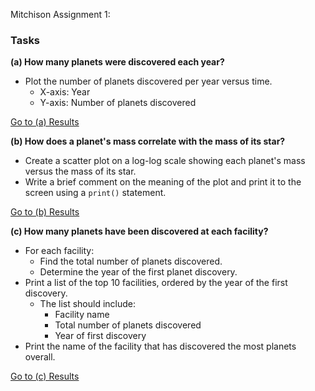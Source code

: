 Mitchison Assignment 1: 

### Tasks

**(a) How many planets were discovered each year?** 
- Plot the number of planets discovered per year versus time.
  - X-axis: Year
  - Y-axis: Number of planets discovered

[Go to (a) Results](#sectiona)

**(b) How does a planet's mass correlate with the mass of its star?**
- Create a scatter plot on a log-log scale showing each planet's mass versus the mass of its star.
- Write a brief comment on the meaning of the plot and print it to the screen using a `print()` statement.

[Go to (b) Results](#sectionb)

**(c) How many planets have been discovered at each facility?**
- For each facility:
  - Find the total number of planets discovered.
  - Determine the year of the first planet discovery.
- Print a list of the top 10 facilities, ordered by the year of the first discovery.
  - The list should include:
    - Facility name
    - Total number of planets discovered
    - Year of first discovery
- Print the name of the facility that has discovered the most planets overall.

[Go to (c) Results](#sectionc)

